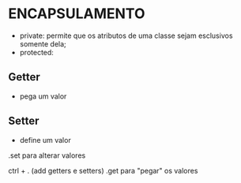 # ENCAPSULAMENTO
- private: permite que os atributos de uma classe sejam esclusivos somente dela;
- protected:

## Getter
- pega um valor

## Setter
- define um valor

.set para alterar valores

ctrl + . (add getters e setters)
.get para "pegar" os valores
